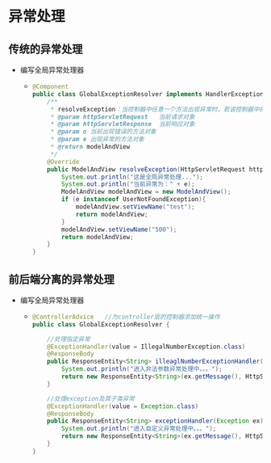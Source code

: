 # 异常处理

## 传统的异常处理

* 编写全局异常处理器

  * ```java
    @Component
    public class GlobalExceptionResolver implements HandlerExceptionResolver {
        /**
         * resolveException：当控制器中任意一个方法出现异常时，若该控制器中的方法没有自己进行异常处理，则进入全局处理
         * @param httpServletRequest   当前请求对象
         * @param httpServletResponse  当前响应对象
         * @param o 当前出现错误的方法对象
         * @param e 出现异常的方法对象
         * @return modelAndView
         */
        @Override
        public ModelAndView resolveException(HttpServletRequest httpServletRequest, HttpServletResponse httpServletResponse, Object o, Exception e) {
            System.out.println("这是全局异常处理...");
            System.out.println("当前异常为：" + e);
            ModelAndView modelAndView = new ModelAndView();
            if (e instanceof UserNotFoundException){
                modelAndView.setViewName("test");
                return modelAndView;
            }
            modelAndView.setViewName("500");
            return modelAndView;
        }
    }
    ```

    

## 前后端分离的异常处理

* 编写全局异常处理器

  * ```java
    @ControllerAdvice   //为controller层的控制器添加统一操作
    public class GlobalExceptionResolver {
    
        //处理指定异常
        @ExceptionHandler(value = IllegalNumberException.class)
        @ResponseBody
        public ResponseEntity<String> illeaglNumberExceptionHandler(Exception ex){
            System.out.println("进入非法参数异常处理中。。。");
            return new ResponseEntity<String>(ex.getMessage(), HttpStatus.INTERNAL_SERVER_ERROR);
        }
    
        //处理exception及其子类异常
        @ExceptionHandler(value = Exception.class)
        @ResponseBody
        public ResponseEntity<String> exceptionHandler(Exception ex){
            System.out.println("进入自定义异常处理中。。。");
            return new ResponseEntity<String>(ex.getMessage(), HttpStatus.INTERNAL_SERVER_ERROR);
        }
    }
    ```

    